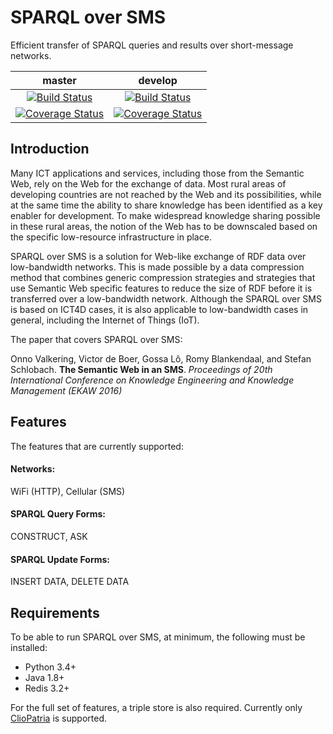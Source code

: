 # SPARQL over SMS
Efficient transfer of SPARQL queries and results over short-message networks.

| master | develop |
|:------:|:-------:|
| [![Build Status](https://img.shields.io/travis/onnovalkering/sparql-over-sms/master.svg)](https://travis-ci.org/onnovalkering/sparql-over-sms) | [![Build Status](https://img.shields.io/travis/onnovalkering/sparql-over-sms/develop.svg)](https://travis-ci.org/onnovalkering/sparql-over-sms) |
| [![Coverage Status](https://img.shields.io/coveralls/onnovalkering/sparql-over-sms/master.svg)](https://coveralls.io/github/onnovalkering/sparql-over-sms) | [![Coverage Status](https://img.shields.io/coveralls/onnovalkering/sparql-over-sms/develop.svg)](https://coveralls.io/github/onnovalkering/sparql-over-sms) |


## Introduction
Many ICT applications and services, including those from the Semantic Web, rely on the Web for the exchange of data. Most rural areas of developing countries are not reached by the Web and its possibilities, while at the same time the ability to share knowledge has been identified as a key enabler for development. To make widespread knowledge sharing possible in these rural areas, the notion of the Web has to be downscaled based on the specific low-resource infrastructure in place. 

SPARQL over SMS is a solution for Web-like exchange of RDF data over low-bandwidth networks. This is made possible by a data compression method that combines generic compression strategies and strategies that use Semantic Web specific features to reduce the size of RDF before it is transferred over a low-bandwidth network. Although the SPARQL over SMS is based on ICT4D cases, it is also applicable to low-bandwidth cases in general, including the Internet of Things (IoT).

The paper that covers SPARQL over SMS:

Onno Valkering, Victor de Boer, Gossa Lô, Romy Blankendaal, and Stefan Schlobach. **The Semantic Web in an SMS**. _Proceedings of 20th International Conference on Knowledge Engineering and Knowledge Management (EKAW 2016)_

## Features
The features that are currently supported:

#### Networks:
WiFi (HTTP), Cellular (SMS)

#### SPARQL Query Forms:
CONSTRUCT, ASK

#### SPARQL Update Forms:
INSERT DATA, DELETE DATA

## Requirements
To be able to run SPARQL over SMS, at minimum, the following must be installed:

- Python 3.4+
- Java 1.8+
- Redis 3.2+

For the full set of features, a triple store is also required. Currently only [ClioPatria](https://github.com/ClioPatria/ClioPatria) is supported.

